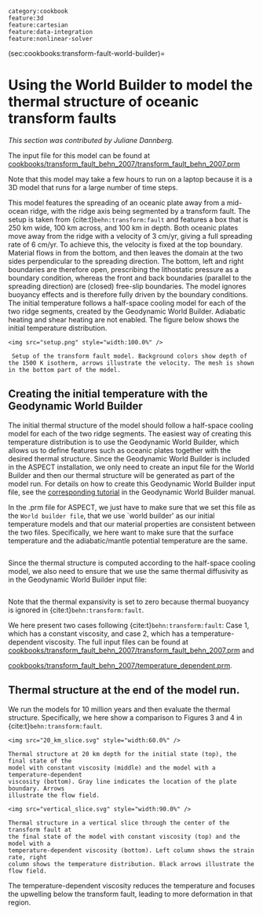 ```{tags}
category:cookbook
feature:3d
feature:cartesian
feature:data-integration
feature:nonlinear-solver
```

(sec:cookbooks:transform-fault-world-builder)=
# Using the World Builder to model the thermal structure of oceanic transform faults

*This section was contributed by Juliane Dannberg.*

The input file for this model can be found at
[cookbooks/transform_fault_behn_2007/transform_fault_behn_2007.prm](https://www.github.com/geodynamics/aspect/blob/main/cookbooks/transform_fault_behn_2007/transform_fault_behn_2007.prm)

Note that this model may take a few hours to run on a laptop because it is
a 3D model that runs for a large number of time steps.

This model features the spreading of an oceanic plate away from a mid-ocean
ridge, with the ridge axis being segmented by a transform fault. The setup is
taken from {cite:t}`behn:transform:fault` and features a box that is 250 km
wide, 100 km across, and 100 km in depth. Both oceanic plates move away from
the ridge with a velocity of 3 cm/yr, giving a full spreading rate of 6 cm/yr.
To achieve this, the velocity is fixed at the top boundary. Material flows in from the
bottom, and then leaves the domain at the two sides perpendicular to the
spreading direction. The bottom, left and right boundaries are therefore open,
prescribing the lithostatic pressure as a boundary condition, whereas the front
and back boundaries (parallel to the spreading direction) are (closed) free-slip
boundaries. The model ignores buoyancy effects and is therefore fully driven by
the boundary conditions.
The initial temperature follows a half-space cooling model for each of the two
ridge segments, created by the Geodynamic World Builder. Adiabatic heating and
shear heating are not enabled. The figure below shows the initial temperature
distribution.

```{figure-md} fig:transform-fault
<img src="setup.png" style="width:100.0%" />

 Setup of the transform fault model. Background colors show depth of the 1500 K isotherm, arrows illustrate the velocity. The mesh is shown in the bottom part of the model.
```

## Creating the initial temperature with the Geodynamic World Builder

The initial thermal structure of the model should follow a half-space cooling
model for each of the two ridge segments. The easiest way of creating this
temperature distribution is to use the Geodynamic World Builder, which allows
us to define features such as oceanic plates together with the desired thermal
structure. Since the Geodynamic World Builder is included in the ASPECT
installation, we only need to create an input file for the World Builder and
then our thermal structure will be generated as part of the model run. For
details on how to create this Geodynamic World Builder input file, see the
[corresponding tutorial](https://gwb.readthedocs.io/en/latest/user_manual/cookbooks/3d_cartesian_transform_fault/doc/README.html)
in the Geodynamic World Builder manual.

In the .prm file for ASPECT, we just have to make sure that we set this file
as the `World builder file`, that we use `world builder' as our initial
temperature models and that our material properties are consistent between
the two files. Specifically, we here want to make sure that the surface
temperature and the adiabatic/mantle potential temperature are the same.

```{literalinclude} temperature.part.prm
```

Since the thermal structure is computed according to the half-space cooling
model, we also need to ensure that we use the same thermal diffusivity as in
the Geodynamic World Builder input file:

```{literalinclude} material.part.prm
```
Note that the thermal expansivity is set to zero because thermal buoyancy is
ignored in {cite:t}`behn:transform:fault`.

We here present two cases following {cite:t}`behn:transform:fault`:
Case 1, which has a constant viscosity, and case 2, which has a
temperature-dependent viscosity. The full input files can be found at
[cookbooks/transform_fault_behn_2007/transform_fault_behn_2007.prm](https://www.github.com/geodynamics/aspect/blob/main/cookbooks/transform_fault_behn_2007/transform_fault_behn_2007.prm) and

[cookbooks/transform_fault_behn_2007/temperature_dependent.prm](https://www.github.com/geodynamics/aspect/blob/main/cookbooks/transform_fault_behn_2007/temperature_dependent.prm).



## Thermal structure at the end of the model run.

We run the models for 10 million years and then evaluate the thermal structure.
Specifically, we here show a comparison to Figures 3 and 4 in
{cite:t}`behn:transform:fault`.

```{figure-md} fig:transform-fault-20-km-depth
<img src="20_km_slice.svg" style="width:60.0%" />

Thermal structure at 20 km depth for the initial state (top), the final state of the
model with constant viscosity (middle) and the model with a temperature-dependent
viscosity (bottom). Gray line indicates the location of the plate boundary. Arrows
illustrate the flow field.
```

```{figure-md} fig:transform-fault-vertical-slice
<img src="vertical_slice.svg" style="width:90.0%" />

Thermal structure in a vertical slice through the center of the transform fault at
the final state of the model with constant viscosity (top) and the model with a
temperature-dependent viscosity (bottom). Left column shows the strain rate, right
column shows the temperature distribution. Black arrows illustrate the flow field.
```

The temperature-dependent viscosity reduces the temperature and focuses the
upwelling below the transform fault, leading to more deformation in that region.
